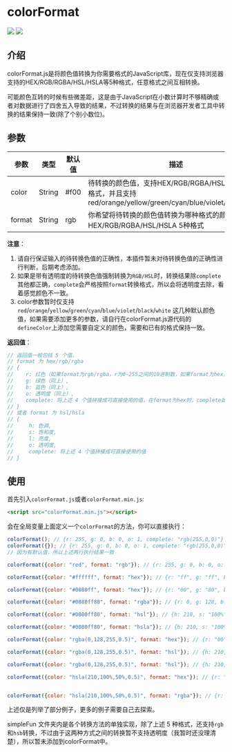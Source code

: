 # colorFormat #

![](https://img.shields.io/badge/language-javascript-green.svg)
![](https://img.shields.io/badge/license-MIT-blue.svg)

## 介绍 ##

colorFormat.js是将颜色值转换为你需要格式的JavaScript库，现在仅支持浏览器支持的HEX/RGB/RGBA/HSL/HSLA等5种格式，任意格式之间互相转换。

可能颜色互转的时候有些微差距，这是由于JavaScript在小数计算时不够精确或者对数据进行了四舍五入导致的结果，不过转换的结果与在浏览器开发者工具中转换的结果保持一致(除了个别小数位)。

## 参数 ##

|参数|类型|默认值|描述|
|----|----|----|----|
|color|String|#f00|待转换的颜色值，支持HEX/RGB/RGBA/HSL/HSLA 5 种格式，并且支持red/orange/yellow/green/cyan/blue/violet/black/white|
|format|String|rgb|你希望将待转换的颜色值转换为哪种格式的颜色，支持HEX/RGB/RGBA/HSL/HSLA 5种格式|

**注意**：
 1. 请自行保证输入的待转换色值的正确性，本插件暂未对待转换色值的正确性进行判断，后期考虑添加。
 2. 如果是带有透明度的待转换色值强制转换为`RGB/HSL`时，转换结果除`complete`其他都正确，`complete`会严格按照`format`转换格式，所以会将透明度去除，看着感觉颜色不一致。
 3. color参数暂时仅支持`red`/`orange`/`yellow`/`green`/`cyan`/`blue`/`violet`/`black`/`white` 这几种默认颜色值，如果需要添加更多的参数，请自行在colorFormat.js源代码的`defineColor`上添加您需要自定义的颜色，需要和已有的格式保持一致。

**返回值**：

```JavaScript
// 返回值一般包括 5 个值，
// format 为 hex/rgb/rgba
// {
//    r: 红色（如果format为rgb/rgba，r为0~255之间的10进制数，如果format为hex，r为00~ff之间的16进制数）, 
//    g: 绿色（同上）, 
//    b: 蓝色（同上）, 
//    o: 透明度（同上）,
//    complete: 将上述 4 个值拼接成可直接使用的值，在format为hex时，complete如果可以简写，是会直接转为简写的
// }
// 或者 format 为 hsl/hsla
// {
//     h: 色调,
//     s: 饱和度,
//     l: 亮度,
//     o: 透明度,
//     complete: 将上述 4 个值拼接成可直接使用的值
// }
```


## 使用 ##

首先引入`colorFormat.js`或者`colorFormat.min.js`:

```HTML
<script src="colorFormat.min.js"></script>
```

会在全局变量上面定义一个`colorFormat`的方法，你可以直接执行：

```JavaScript
colorFormat(); // {r: 255, g: 0, b: 0, o: 1, complete: "rgb(255,0,0)"}
colorFormat({}); // {r: 255, g: 0, b: 0, o: 1, complete: "rgb(255,0,0)"}
// 因为有默认值，所以上述两行执行结果一致

colorFormat({color: "red", format: "rgb"}); // {r: 255, g: 0, b: 0, o: 1, complete: "rgb(255,0,0)"}

colorFormat({color: "#ffffff", format: "hex"}); // {r: "ff", g: "ff", b: "ff", o: "ff", complete: "#fff"}

colorFormat({color: "#0080ff", format: "hex"}); // {r: "00", g: "80", b: "ff", o: "ff", complete: "#0080ff"}

colorFormat({color: "#0080ff80", format: "rgba"}); // {r: 0, g: 128, b: 255, o: 0.5, complete: "rgba(0,128,255,0.5)"}

colorFormat({color: "#0080ff80", format: "hsl"}); // {h: 210, s: "100%", l: "50%", o: 0.5, complete: "hsl(210,100%,50%)"}

colorFormat({color: "#0080ff80", format: "hsla"}); // {h: 210, s: "100%", l: "50%", o: 0.5, complete: "hsla(210,100%,50%,0.5)"}

colorFormat({color: "rgba(0,128,255,0.5)", format: "hex"}); // {r: "00", g: "80", b: "ff", o: "80", complete: "#0080ff80"}

colorFormat({color: "rgba(0,128,255,0.5)", format: "hsl"}); // {h: 210, s: "100%", l: "50%", o: 0.5, complete: "hsl(210,100%,50%)"}

colorFormat({color: "rgba(0,128,255,0.5)", format: "hsl"}); // {h: 210, s: "100%", l: "50%", o: 0.5, complete: "hsla(210,100%,50%,0.5)"}

colorFormat({color: "hsla(210,100%,50%,0.5)", format: "hex"}); // {r: "00", g: "7f", b: "ff", o: "80", complete: "#007fff80"}


colorFormat({color: "hsla(210,100%,50%,0.5)", format: "rgba"}); // {r: 0, g: 127, b: 255, o: 0.5, complete: "rgba(0,127,255,0.5)"}
```

上述仅是列举了部分例子，更多的例子需要自己去探索。

simpleFun 文件夹内是各个转换方法的单独实现，除了上述 5 种格式，还支持`rgb`和`hsb`转换，不过由于这两种方式之间的转换暂不支持透明度（我暂时还没理清楚），所以暂未添加到colorFormat中。
